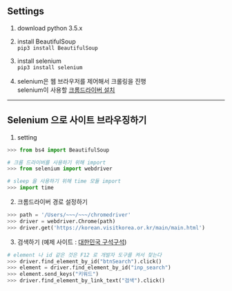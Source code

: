 ## Settings

1. download python 3.5.x  

2. install BeautifulSoup  
`pip3 install BeautifulSoup`  

2. install selenium  
`pip3 install selenium`  

4. selenium은 웹 브라우저를 제어해서 크롤링을 진행  
selenium이 사용할 [크롬드라이버 설치](https://sites.google.com/a/chromium.org/chromedriver/home)

---

## Selenium 으로 사이트 브라우징하기
1. setting
```python
>>> from bs4 import BeautifulSoup

# 크롬 드라이버를 사용하기 위해 import
>>> from selenium import webdriver

# sleep 을 사용하기 위해 time 모듈 import
>>> import time
```

2. 크롬드라이버 경로 설정하기
```python
>>> path = '/Users/~~~/~~~/chromedriver'
>>> driver = webdriver.Chrome(path)
>>> driver.get('https://korean.visitkorea.or.kr/main/main.html')
```

3. 검색하기 (예제 사이트 : [대한민국 구석구석](https://korean.visitkorea.or.kr/main/main.html))
```python
# element 나 id 같은 것은 F12 로 개발자 도구를 켜서 찾는다
>>> driver.find_element_by_id("btnSearch").click()
>>> element = driver.find_element_by_id("inp_search")
>>> element.send_keys("키워드")
>>> driver.find_element_by_link_text("검색").click()
```
